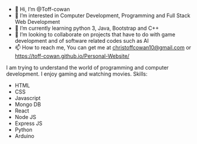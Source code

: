 - 👋 Hi, I’m @Toff-cowan
- 👀 I’m interested in Computer Development, Programming and Full Stack Web Development
- 🌱 I’m currently learning python 3, Java, Bootstrap and C++
- 💞️ I’m looking to collaborate on projects that have to do with game development and of software related codes such as AI
- 📫 How to reach me, You can get me at christoffcowan10@gmail.com or https://toff-cowan.github.io/Personal-Website/

I am trying to understand the world of programming and computer development. I enjoy gaming and watching movies.
Skills: 
- HTML
- CSS
- Javascript
- Mongo DB
- React
- Node JS
- Express JS
- Python
- Arduino 
